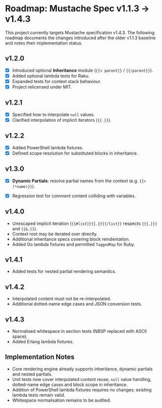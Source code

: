 # Roadmap: Mustache Spec v1.1.3 → v1.4.3

This project currently targets Mustache specification v1.4.3. The following roadmap documents the changes introduced after the older v1.1.3 baseline and notes their implementation status.

## v1.2.0
- [x] Introduced optional **Inheritance** module (`{{< parent}}` / `{{/parent}}`).
- [x] Added optional lambda tests for Raku.
- [x] Expanded tests for context stack behaviour.
- [x] Project relicensed under MIT.

## v1.2.1
- [x] Specified how to interpolate `null` values.
- [x] Clarified interpolation of implicit iterators (`{{.}}`).

## v1.2.2
- [x] Added PowerShell lambda fixtures.
- [x] Defined scope resolution for substituted blocks in inheritance.

## v1.3.0
- [x] **Dynamic Partials**: resolve partial names from the context (e.g. `{{> (*name)}}`).
- [x] Regression test for comment content colliding with variables.


## v1.4.0
- Unescaped implicit iteration (`{{#list}}{{.}}{{/list}}` respects `{{{.}}}` and `{{&.}}`).
- Context root may be iterated over directly.
- Additional inheritance specs covering block reindentation.
- Added Go lambda fixtures and permitted `TaggedMap` for Ruby.

## v1.4.1
- Added tests for nested partial rendering semantics.

## v1.4.2
- Interpolated content must not be re-interpolated.
- Additional dotted-name edge cases and JSON conversion tests.

## v1.4.3
- Normalised whitespace in section tests (NBSP replaced with ASCII space).
- Added Erlang lambda fixtures.

## Implementation Notes
- Core rendering engine already supports inheritance, dynamic partials and nested partials.
- Unit tests now cover interpolated content reuse, `null` value handling, dotted-name edge cases and block scope in inheritance.
- Addition of PowerShell lambda fixtures requires no changes; existing lambda tests remain valid.
- Whitespace normalisation remains to be audited.

